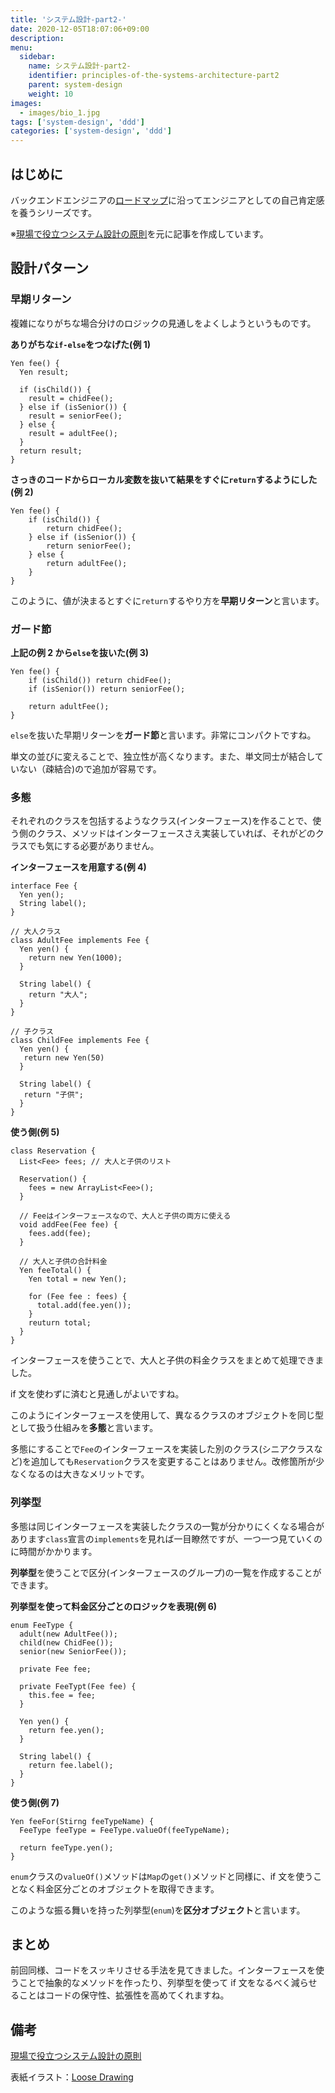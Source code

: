 ```yaml
---
title: 'システム設計-part2-'
date: 2020-12-05T18:07:06+09:00
description:
menu:
  sidebar:
    name: システム設計-part2-
    identifier: principles-of-the-systems-architecture-part2
    parent: system-design
    weight: 10
images:
  - images/bio_1.jpg
tags: ['system-design', 'ddd']
categories: ['system-design', 'ddd']
---
```


## はじめに

バックエンドエンジニアの[ロードマップ][ロードマップ]に沿ってエンジニアとしての自己肯定感を養うシリーズです。

※[現場で役立つシステム設計の原則][現場で役立つシステム設計の原則]を元に記事を作成しています。

## 設計パターン

### 早期リターン

複雑になりがちな場合分けのロジックの見通しをよくしようというものです。

**ありがちな`if-else`をつなげた(例 1)**

```
Yen fee() {
  Yen result;

  if (isChild()) {
    result = chidFee();
  } else if (isSenior()) {
    result = seniorFee();
  } else {
    result = adultFee();
  }
  return result;
}
```

**さっきのコードからローカル変数を抜いて結果をすぐに`return`するようにした(例 2)**

```
Yen fee() {
    if (isChild()) {
    	return chidFee();
    } else if (isSenior()) {
    	return seniorFee();
    } else {
    	return adultFee();
    }
}
```

このように、値が決まるとすぐに`return`するやり方を**早期リターン**と言います。

### ガード節

**上記の例 2 から`else`を抜いた(例 3)**

```
Yen fee() {
    if (isChild()) return chidFee();
    if (isSenior()) return seniorFee();

    return adultFee();
}
```

`else`を抜いた早期リターンを**ガード節**と言います。非常にコンパクトですね。

単文の並びに変えることで、独立性が高くなります。また、単文同士が結合していない（疎結合)ので追加が容易です。

### 多態

それぞれのクラスを包括するようなクラス(インターフェース)を作ることで、使う側のクラス、メソッドはインターフェースさえ実装していれば、それがどのクラスでも気にする必要がありません。

**インターフェースを用意する(例 4)**

```
interface Fee {
  Yen yen();
  String label();
}

// 大人クラス
class AdultFee implements Fee {
  Yen yen() {
    return new Yen(1000);
  }

  String label() {
    return "大人";
  }
}

// 子クラス
class ChildFee implements Fee {
  Yen yen() {
   return new Yen(50)
  }

  String label() {
   return "子供";
  }
}
```

**使う側(例 5)**

```
class Reservation {
  List<Fee> fees; // 大人と子供のリスト

  Reservation() {
    fees = new ArrayList<Fee>();
  }

  // Feeはインターフェースなので、大人と子供の両方に使える
  void addFee(Fee fee) {
    fees.add(fee);
  }

  // 大人と子供の合計料金
  Yen feeTotal() {
    Yen total = new Yen();

    for (Fee fee : fees) {
      total.add(fee.yen());
    }
    reuturn total;
  }
}
```

インターフェースを使うことで、大人と子供の料金クラスをまとめて処理できました。

if 文を使わずに済むと見通しがよいですね。

このようにインターフェースを使用して、異なるクラスのオブジェクトを同じ型として扱う仕組みを**多態**と言います。

多態にすることで`Fee`のインターフェースを実装した別のクラス(シニアクラスなど)を追加しても`Reservation`クラスを変更することはありません。改修箇所が少なくなるのは大きなメリットです。

### 列挙型

多態は同じインターフェースを実装したクラスの一覧が分かりにくくなる場合があります`class`宣言の`implements`を見れば一目瞭然ですが、一つ一つ見ていくのに時間がかかります。

**列挙型**を使うことで区分(インターフェースのグループ)の一覧を作成することができます。

**列挙型を使って料金区分ごとのロジックを表現(例 6)**

```
enum FeeType {
  adult(new AdultFee());
  child(new ChidFee());
  senior(new SeniorFee());

  private Fee fee;

  private FeeTypt(Fee fee) {
    this.fee = fee;
  }

  Yen yen() {
    return fee.yen();
  }

  String label() {
    return fee.label();
  }
}
```

**使う側(例 7)**

```
Yen feeFor(Stirng feeTypeName) {
  FeeType feeType = FeeType.valueOf(feeTypeName);

  return feeType.yen();
}
```

`enum`クラスの`valueOf()`メソッドは`Map`の`get()`メソッドと同様に、if 文を使うことなく料金区分ごとのオブジェクトを取得できます。

このような振る舞いを持った列挙型(`enum`)を**区分オブジェクト**と言います。

## まとめ

前回同様、コードをスッキリさせる手法を見てきました。インターフェースを使うことで抽象的なメソッドを作ったり、列挙型を使って if 文をなるべく減らせることはコードの保守性、拡張性を高めてくれますね。

## 備考

[現場で役立つシステム設計の原則][現場で役立つシステム設計の原則]

表紙イラスト：[Loose Drawing](https://loosedrawing.com/)

[ロードマップ]: https://github.com/kamranahmedse/developer-roadmap#back-end-roadmap
[現場で役立つシステム設計の原則]: https://www.amazon.co.jp/%E7%8F%BE%E5%A0%B4%E3%81%A7%E5%BD%B9%E7%AB%8B%E3%81%A4%E3%82%B7%E3%82%B9%E3%83%86%E3%83%A0%E8%A8%AD%E8%A8%88%E3%81%AE%E5%8E%9F%E5%89%87-%E5%A4%89%E6%9B%B4%E3%82%92%E6%A5%BD%E3%81%A7%E5%AE%89%E5%85%A8%E3%81%AB%E3%81%99%E3%82%8B%E3%82%AA%E3%83%96%E3%82%B8%E3%82%A7%E3%82%AF%E3%83%88%E6%8C%87%E5%90%91%E3%81%AE%E5%AE%9F%E8%B7%B5%E6%8A%80%E6%B3%95-%E5%A2%97%E7%94%B0-%E4%BA%A8/dp/477419087X
